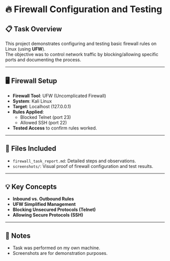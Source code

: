 # 🔥 Firewall Configuration and Testing

## 📋 Task Overview
This project demonstrates configuring and testing basic firewall rules on Linux (using **UFW**).  
The objective was to control network traffic by blocking/allowing specific ports and documenting the process.

---

## 🖥️ Firewall Setup
- **Firewall Tool**: UFW (Uncomplicated Firewall)
- **System**: Kali Linux
- **Target**: Localhost (127.0.0.1)
- **Rules Applied**:
  - Blocked Telnet (port 23)
  - Allowed SSH (port 22)
- **Tested Access** to confirm rules worked.

---

## 📄 Files Included
- `firewall_task_report.md`: Detailed steps and observations.
- `screenshots/`:  Visual proof of firewall configuration and test results.

---

## 💡 Key Concepts
- **Inbound vs. Outbound Rules**
- **UFW Simplified Management**
- **Blocking Unsecured Protocols (Telnet)**
- **Allowing Secure Protocols (SSH)**

---

## 🔐 Notes
- Task was performed on my own machine.
- Screenshots are for demonstration purposes.
